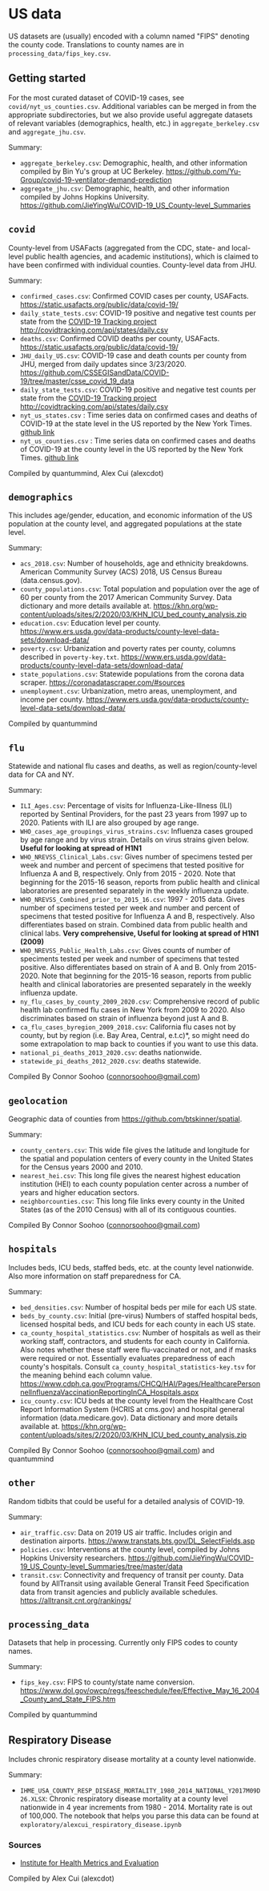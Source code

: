 # US data

US datasets are (usually) encoded with a column named "FIPS" denoting the county code. Translations to county names are in `processing_data/fips_key.csv`.

## Getting started

For the most curated dataset of COVID-19 cases, see `covid/nyt_us_counties.csv`. Additional variables can be merged in from the appropriate subdirectories, but we also provide useful aggregate datasets of relevant variables (demographics, health, etc.) in `aggregate_berkeley.csv` and `aggregate_jhu.csv`.

Summary:
* `aggregate_berkeley.csv`: Demographic, health, and other information compiled by Bin Yu's group at UC Berkeley. https://github.com/Yu-Group/covid-19-ventilator-demand-prediction
* `aggregate_jhu.csv`: Demographic, health, and other information compiled by Johns Hopkins University. https://github.com/JieYingWu/COVID-19_US_County-level_Summaries

## `covid`

County-level from USAFacts (aggregated from the CDC, state- and local-level public health agencies, and academic institutions), which is claimed to have been confirmed with individual counties. County-level data from JHU.

Summary:
* `confirmed_cases.csv`: Confirmed COVID cases per county, USAFacts. https://static.usafacts.org/public/data/covid-19/
* `daily_state_tests.csv`: COVID-19 positive and negative test counts per state from the [COVID-19 Tracking project](https://covidtracking.com/) http://covidtracking.com/api/states/daily.csv
* `deaths.csv`: Confirmed COVID deaths per county, USAFacts. https://static.usafacts.org/public/data/covid-19/
* `JHU_daily_US.csv`: COVID-19 case and death counts per county from JHU, merged from daily updates since 3/23/2020. https://github.com/CSSEGISandData/COVID-19/tree/master/csse_covid_19_data
* `daily_state_tests.csv`: COVID-19 positive and negative test counts per state from the [COVID-19 Tracking project](https://covidtracking.com/) http://covidtracking.com/api/states/daily.csv 
* `nyt_us_states.csv` : Time series data on confirmed cases and deaths of COVID-19 at the state level in the US reported by the New York Times. [github link](https://github.com/nytimes/covid-19-data)
* `nyt_us_counties.csv` : Time series data on confirmed cases and deaths of COVID-19 at the county level in the US reported by the New York Times. [github link](https://github.com/nytimes/covid-19-data)

Compiled by quantummind, Alex Cui (alexcdot)

## `demographics`

This includes age/gender, education, and economic information of the US population at the county level, and aggregated populations at the state level.

Summary:
* `acs_2018.csv`: Number of households, age and ethnicity breakdowns. American Community Survey (ACS) 2018, US Census Bureau (data.census.gov).
* `county_populations.csv`: Total population and population over the age of 60 per county from the 2017 American Community Survey. Data dictionary and more details available at. https://khn.org/wp-content/uploads/sites/2/2020/03/KHN_ICU_bed_county_analysis.zip
* `education.csv`: Education level per county. https://www.ers.usda.gov/data-products/county-level-data-sets/download-data/
* `poverty.csv`: Urbanization and poverty rates per county, columns described in `poverty-key.txt`. https://www.ers.usda.gov/data-products/county-level-data-sets/download-data/
* `state_populations.csv`: Statewide populations from the corona data scraper. https://coronadatascraper.com/#sources
* `unemployment.csv`: Urbanization, metro areas, unemployment, and income per county. https://www.ers.usda.gov/data-products/county-level-data-sets/download-data/

Compiled by quantummind

## `flu`

Statewide and national flu cases and deaths, as well as region/county-level data for CA and NY.

Summary:
* `ILI_Ages.csv`: Percentage of visits for Influenza-Like-Illness (ILI) reported by Sentinal Providers, for the past 23 years from 1997 up to 2020. Patients with ILI are also grouped by age range.
* `WHO_cases_age_groupings_virus_strains.csv`: Influenza cases grouped by age range and by virus strain. Details on virus strains given below. **Useful for looking at spread of H1N1**
* `WHO_NREVSS_Clinical_Labs.csv`:  Gives number of specimens tested per week and number and percent of specimens that tested positive for Influenza A and B, respectively. Only from 2015 - 2020. Note that beginning for the 2015-16 season, reports from public health and clinical laboratories are presented separately in the weekly influenza update.
* `WHO_NREVSS_Combined_prior_to_2015_16.csv`: 1997 - 2015 data. Gives number of specimens tested per week and number and percent of specimens that tested positive for Influenza A and B, respectively. Also differentiates based on strain. Combined data from public health and clinical labs.  **Very comprehensive, Useful for looking at spread of H1N1 (2009)**
* `WHO_NREVSS_Public_Health_Labs.csv`:  Gives counts of number of speciments tested per week and number  of specimens that tested positive. Also differentiates based on strain of A and B. Only from 2015-2020. Note that beginning for the 2015-16 season, reports from public health and clinical laboratories are presented separately in the weekly influenza update.
* `ny_flu_cases_by_county_2009_2020.csv`: Comprehensive record of public health lab confirmed flu cases in New York from 2009 to 2020. Also discriminates based on strain of influenza beyond just A and B.
* `ca_flu_cases_byregion_2009_2018.csv`: California flu cases not by county, but by region  (i.e. Bay Area, Central, e.t.c)*, so might need do some extrapolation to map back to counties if you want to use this data.
* `national_pi_deaths_2013_2020.csv`: deaths nationwide.
* `statewide_pi_deaths_2012_2020.csv`: deaths statewide.

Compiled By Connor Soohoo (connorsoohoo@gmail.com)

## `geolocation`

Geographic data of counties from https://github.com/btskinner/spatial.

Summary:
* `county_centers.csv`: This wide file gives the latitude and longitude for the spatial and population centers of every county in the United States for the Census years 2000 and 2010.
* `nearest_hei.csv`: This long file gives the nearest highest education institution (HEI) to each county population center across a number of years and higher education sectors.
* `neighborcounties.csv`: This long file links every county in the United States (as of the 2010 Census) with all of its contiguous counties.

Compiled By Connor Soohoo (connorsoohoo@gmail.com)

## `hospitals`
Includes beds, ICU beds, staffed beds, etc. at the county level nationwide. Also more information on staff preparedness for CA.

Summary:
* `bed_densities.csv`: Number of hospital beds per mile for each US state.
* `beds_by_county.csv`: Initial (pre-virus) Numbers of staffed hospital beds, licensed hospital beds, and ICU beds for each county in each US state.
* `ca_county_hospital_statistics.csv`: Number of hospitals as well as their working staff, contractors, and students for each county in California. Also notes whether these staff were flu-vaccinated or not, and if masks were required or not. Essentially evaluates preparedness of each county's hospitals. Consult `ca_county_hospital_statistics-key.tsv` for the meaning behind each column value. https://www.cdph.ca.gov/Programs/CHCQ/HAI/Pages/HealthcarePersonnelInfluenzaVaccinationReportingInCA_Hospitals.aspx
* `icu_county.csv`: ICU beds at the county level from the Healthcare Cost Report Information System (HCRIS at cms.gov) and hospital general information (data.medicare.gov). Data dictionary and more details available at. https://khn.org/wp-content/uploads/sites/2/2020/03/KHN_ICU_bed_county_analysis.zip

Compiled By Connor Soohoo (connorsoohoo@gmail.com) and quantummind

## `other`

Random tidbits that could be useful for a detailed analysis of COVID-19.

Summary:
* `air_traffic.csv`: Data on 2019 US air traffic. Includes origin and destination airports. https://www.transtats.bts.gov/DL_SelectFields.asp
* `policies.csv`: Interventions at the county level, compiled by Johns Hopkins University researchers. https://github.com/JieYingWu/COVID-19_US_County-level_Summaries/tree/master/data
* `transit.csv`: Connectivity and frequency of transit per county. Data found by AllTransit using available General Transit Feed Specification data from transit agencies and publicly available schedules. https://alltransit.cnt.org/rankings/

## `processing_data`

Datasets that help in processing. Currently only FIPS codes to county names.

Summary:
* `fips_key.csv`: FIPS to county/state name conversion. https://www.dol.gov/owcp/regs/feeschedule/fee/Effective_May_16_2004_County_and_State_FIPS.htm

Compiled by quantummind

## Respiratory Disease

Includes chronic respiratory disease mortality at a county level nationwide.

Summary:
* `IHME_USA_COUNTY_RESP_DISEASE_MORTALITY_1980_2014_NATIONAL_Y2017M09D26.XLSX`: Chronic respiratory disease mortality at a county level nationwide in 4 year increments from 1980 - 2014. Mortality rate is out of 100,000. The notebook that helps you parse this data can be found at `exploratory/alexcui_respiratory_disease.ipynb`

### Sources

* [Institute for Health Metrics and Evaluation](http://ghdx.healthdata.org/record/ihme-data/united-states-chronic-respiratory-disease-mortality-rates-county-1980-2014)

Compiled by Alex Cui (alexcdot)